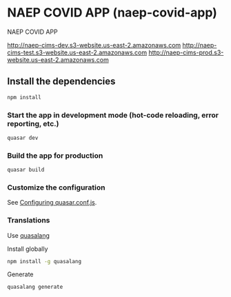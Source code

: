 # NAEP COVID APP (naep-covid-app)

NAEP COVID APP

http://naep-cims-dev.s3-website.us-east-2.amazonaws.com
http://naep-cims-test.s3-website.us-east-2.amazonaws.com
http://naep-cims-prod.s3-website.us-east-2.amazonaws.com

## Install the dependencies

```bash
npm install
```

### Start the app in development mode (hot-code reloading, error reporting, etc.)

```bash
quasar dev
```

### Build the app for production

```bash
quasar build
```

### Customize the configuration

See [Configuring quasar.conf.js](https://quasar.dev/quasar-cli/quasar-conf-js).

### Translations

Use [quasalang](https://github.com/dannyconnell/quasalang)

Install globally

```bash
npm install -g quasalang
```

Generate

```bash
quasalang generate
```
